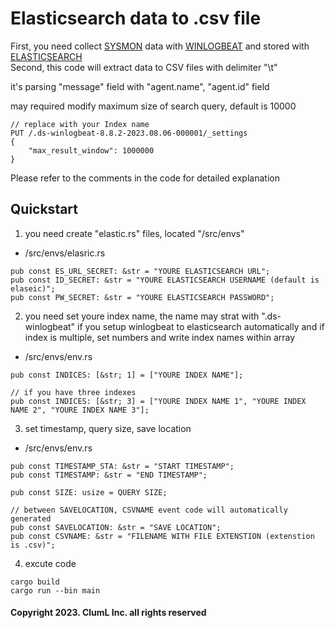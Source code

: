 Elasticsearch data to .csv file
===

First, you need collect [SYSMON](https://learn.microsoft.com/ko-kr/sysinternals/downloads/sysmon) data with [WINLOGBEAT](https://www.elastic.co/kr/beats/winlogbeat) and stored with [ELASTICSEARCH](https://www.elastic.co/kr/elasticsearch)   
Second, this code will extract data to CSV files with delimiter "\t"

it's parsing "message" field with "agent.name", "agent.id" field

may required modify maximum size of search query, default is 10000
```
// replace with your Index name
PUT /.ds-winlogbeat-8.8.2-2023.08.06-000001/_settings
{
    "max_result_window": 1000000
}
```

Please refer to the comments in the code for detailed explanation

## Quickstart
1. you need create "elastic.rs" files, located "/src/envs"
- /src/envs/elasric.rs
```
pub const ES_URL_SECRET: &str = "YOURE ELASTICSEARCH URL";
pub const ID_SECRET: &str = "YOURE ELASTICSEARCH USERNAME (default is elaseic)";
pub const PW_SECRET: &str = "YOURE ELASTICSEARCH PASSWORD";
```
2. you need set youre index name, the name may strat with ".ds-winlogbeat" if you setup winlogbeat to elasticsearch automatically
and if index is multiple, set numbers and write index names within array
- /src/envs/env.rs
```
pub const INDICES: [&str; 1] = ["YOURE INDEX NAME"];

// if you have three indexes
pub const INDICES: [&str; 3] = ["YOURE INDEX NAME 1", "YOURE INDEX NAME 2", "YOURE INDEX NAME 3"];
```
3. set timestamp, query size, save location
- /src/envs/env.rs
```
pub const TIMESTAMP_STA: &str = "START TIMESTAMP";
pub const TIMESTAMP: &str = "END TIMESTAMP";

pub const SIZE: usize = QUERY SIZE;

// between SAVELOCATION, CSVNAME event code will automatically generated
pub const SAVELOCATION: &str = "SAVE LOCATION";
pub const CSVNAME: &str = "FILENAME WITH FILE EXTENSTION (extenstion is .csv)";
```
4. excute code
```
cargo build
cargo run --bin main
```

#### Copyright 2023. ClumL Inc. all rights reserved 